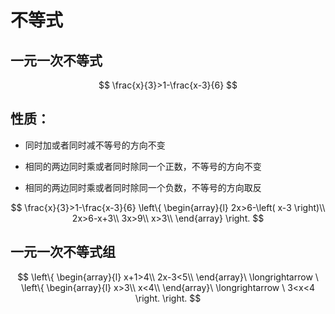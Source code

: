 # 不等式



## 一元一次不等式

$$
\frac{x}{3}>1-\frac{x-3}{6}
$$

## 性质： 

*   同时加或者同时减不等号的方向不变

*   相同的两边同时乘或者同时除同一个正数，不等号的方向不变 

*   相同的两边同时乘或者同时除同一个负数，不等号的方向取反

 
$$
\frac{x}{3}>1-\frac{x-3}{6}
\left\{ \begin{array}{l}
	2x>6-\left( x-3 \right)\\
	2x>6-x+3\\
	3x>9\\
	x>3\\
\end{array} \right.
$$


## 一元一次不等式组


$$
\left\{ \begin{array}{l}
	x+1>4\\
	2x-3<5\\
\end{array}\ \longrightarrow \ \left\{ \begin{array}{l}
	x>3\\
	x<4\\
\end{array}\ \longrightarrow \ 3<x<4 \right. \right.
$$
